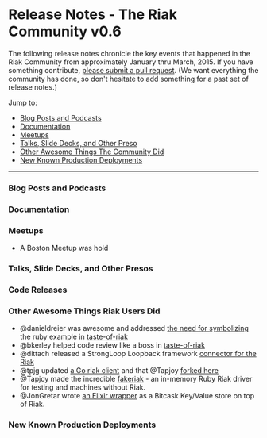 # Release Notes - The Riak Community v0.6

The following release notes chronicle the key events that happened in the Riak Community from approximately January thru March, 2015. If you have something contribute, [please submit a pull request](https://github.com/basho-labs/the-riak-community/pulls). (We want everything the community has done, so don't hesitate to add something for a past set of release notes.)

Jump to:

* [Blog Posts and Podcasts](#blog-posts-and-podcasts) 
* [Documentation](#documenation)  
* [Meetups](#meetups)  
* [Talks, Slide Decks, and Other Preso](#talks-slide-decks-and-other-presos)
* [Other Awesome Things The Community Did](#other-awesome-things-the-community-did)
* [New Known Production Deployments](#new-known-production-deployments)

----

### Blog Posts and Podcasts 

### Documentation 

### Meetups
* A Boston Meetup was hold 

### Talks, Slide Decks, and Other Presos

### Code Releases 

### Other Awesome Things Riak Users Did
* @danieldreier was awesome and addressed [the need for symbolizing](https://github.com/basho/taste-of-riak/pull/5) the ruby example in [taste-of-riak](https://github.com/basho/taste-of-riak)
* @bkerley helped code review like a boss in [taste-of-riak](https://github.com/basho/taste-of-riak)
* @dittach released a StrongLoop Loopback framework [connector for the Riak](https://github.com/dittach/loopback-connector-riak)
* @tpjg updated [a Go riak client](https://github.com/tpjg/goriakpbc) and that @Tapjoy [forked here](https://github.com/Tapjoy/goriakpbc)
* @Tapjoy made the incredible [fakeriak](https://github.com/Tapjoy/fakeriak) - an in-memory Ruby Riak driver for testing and machines without Riak.
* @JonGretar wrote [an Elixir wrapper](https://github.com/JonGretar/ExBitcask) as a Bitcask Key/Value store on top of Riak.



### New Known Production Deployments 
